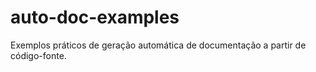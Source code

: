 # auto-doc-examples
Exemplos práticos de geração automática de documentação a partir de código-fonte.
